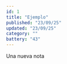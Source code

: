 ```yaml
---
id: 1
title: "Ejemplo"
published: "23/09/25"
updated: "23/09/25"
category: ""
battery: "43"
---
```

  
Una nueva nota